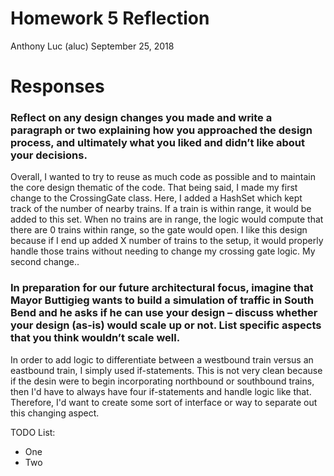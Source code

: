 # Homework 5 Reflection
Anthony Luc (aluc)
September 25, 2018

# Responses

### Reflect on any design changes you made and write a paragraph or two explaining how you approached the design process, and ultimately what you liked and didn’t like about your decisions. 

Overall, I wanted to try to reuse as much code as possible and to maintain the core design thematic of the code. That being said, I made my first change to the CrossingGate class. Here, I added a HashSet which kept track of the number of nearby trains. If a train is within range, it would be added to this set. When no trains are in range, the logic would compute that there are 0 trains within range, so the gate would open. I like this design because if I end up added X number of
trains to the setup, it would properly handle those trains without needing to change my crossing gate logic. My second change..

### In preparation for our future architectural focus, imagine that Mayor Buttigieg wants to build a simulation of traffic in South Bend and he asks if he can use your design – discuss whether your design (as-is) would scale up or not. List specific aspects that you think wouldn’t scale well.

In order to add logic to differentiate between a westbound train versus an eastbound train, I simply used if-statements. This is not very clean because if the desin were to begin incorporating northbound or southbound trains, then I'd have to always have four if-statements and handle logic like that. Therefore, I'd want to create some sort of interface or way to separate out this changing aspect.

TODO List:
* One
* Two
